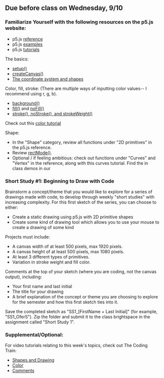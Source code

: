 ## Due before class on Wednesday, 9/10

### Familiarize Yourself with the following resources on the p5.js website:
* p5.js [reference](https://p5js.org/reference/)
* p5.js [examples](https://p5js.org/examples/)
* p5.js [tutorials](https://p5js.org/tutorials/)

The basics:

* [setup()](https://p5js.org/reference/p5/setup/)
* [createCanvas()](https://p5js.org/reference/p5/createCanvas/)
* [The coordinate system and shapes](https://archive.p5js.org/learn/coordinate-system-and-shapes.html)

Color, fill, stroke:
(There are multiple ways of inputting color values-- I recommend using r, g, b).

* [background()](https://p5js.org/reference/p5/background/)
* [fill()](https://p5js.org/reference/p5/fill/) and [noFill()](https://p5js.org/reference/p5/noFill/)
* [stroke(), noStroke(), and strokeWeight()](https://p5js.org/reference/p5/stroke/)

Check out this [color tutorial](https://archive.p5js.org/learn/color.html)

Shape:
* In the "Shape" category, review all functions under "2D primitives" in the p5.js reference.
* Review [rectMode()](https://p5js.org/reference/p5/rectMode/).
* Optional / if feeling ambitious: check out functions under "Curves" and "Vertex" in the reference, along with this curves tutorial. Find the in class demos in our 

### Short Study #1: Beginning to Draw with Code
Brainstorm a concept/theme that you would like to explore for a series of drawings made with code, to develop through weekly "short studies" with increasing complexity. For this first sketch of the series, you can choose to either:
- Create a static drawing using p5.js with 2D primitive shapes
- Create some kind of drawing tool which allows you to use your mouse to create a drawing of some kind

Projects must include:

* A canvas width of at least 500 pixels, max 1920 pixels.
* A canvas height of at least 500 pixels, max 1080 pixels.
* At least 3 different types of primitives.
* Variation in stroke weight and fill color.

Comments at the top of your sketch (where you are coding, not the canvas output), including:
* Your first name and last initial
* The title for your drawing
* A brief explanation of the concept or theme you are choosing to explore for the semester and how this first sketch ties into it.

Save the completed sketch as "SS1_[FirstName + Last Initial]" (for example, "SS1_OferS"). Zip the folder and submit it to the class brightspace in the assignment called "Short Study 1".  


### Supplemental/Optional:
For video tutorials relating to this week's topics, check out The Coding Train:

* [Shapes and Drawing](https://thecodingtrain.com/tracks/code-programming-with-p5-js/code/1-intro/3-shapes-drawing)
* [Color](https://thecodingtrain.com/tracks/code-programming-with-p5-js/code/1-intro/4-color)
* [Comments](https://thecodingtrain.com/tracks/code-programming-with-p5-js/code/1-intro/6-comments)


